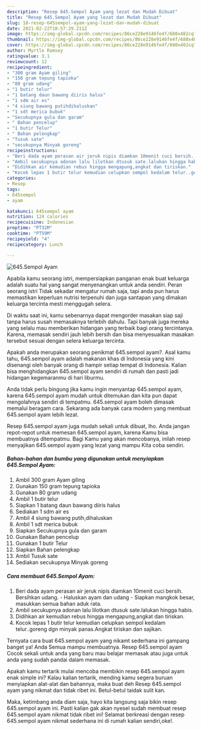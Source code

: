 ```yaml
---
description: "Resep 645.Sempol Ayam yang lezat dan Mudah Dibuat"
title: "Resep 645.Sempol Ayam yang lezat dan Mudah Dibuat"
slug: 18-resep-645sempol-ayam-yang-lezat-dan-mudah-dibuat
date: 2021-02-22T18:57:29.211Z
image: https://img-global.cpcdn.com/recipes/86ce228e9146fe4f/680x482cq70/645sempol-ayam-foto-resep-utama.jpg
thumbnail: https://img-global.cpcdn.com/recipes/86ce228e9146fe4f/680x482cq70/645sempol-ayam-foto-resep-utama.jpg
cover: https://img-global.cpcdn.com/recipes/86ce228e9146fe4f/680x482cq70/645sempol-ayam-foto-resep-utama.jpg
author: Myrtle Ramsey
ratingvalue: 3.1
reviewcount: 12
recipeingredient:
- "300 gram Ayam giling"
- "150 gram tepung tapioka"
- "80 gram udang"
- "1 butir telur"
- "1 batang daun bawang diiris halus"
- "1 sdm air es"
- "4 siung bawang putihdihaluskan"
- "1 sdt merica bubuk"
- "Secukupnya gula dan garam"
- " Bahan pencelup"
- "1 butir Telur"
- " Bahan pelengkap"
- "Tusuk sate"
- "secukupnya Minyak goreng"
recipeinstructions:
- "Beri dada ayam perasan air jeruk nipis diamkan 10menit cuci bersih. Bersihkan udang. Haluskan ayam dan udang  Siapkan mangkok besar, masukkan semua bahan aduk rata."
- "Ambil secukupnya adonan lalu lilotkan dtusuk sate.lalukan hingga habis."
- "Didihkan air kemudian rebus hingga mengapung,angkat dan tiriskan."
- "Kocok lepas 1 butir telur kemudian celupkan sempol kedalam telur..goreng dgn minyak panas.Angkat tiriskan dan sajikan."
categories:
- Resep
tags:
- 645sempol
- ayam

katakunci: 645sempol ayam 
nutrition: 124 calories
recipecuisine: Indonesian
preptime: "PT32M"
cooktime: "PT59M"
recipeyield: "4"
recipecategory: Lunch

---
```



![645.Sempol Ayam](https://img-global.cpcdn.com/recipes/86ce228e9146fe4f/680x482cq70/645sempol-ayam-foto-resep-utama.jpg)

Apabila kamu seorang istri, mempersiapkan panganan enak buat keluarga adalah suatu hal yang sangat menyenangkan untuk anda sendiri. Peran seorang istri Tidak sekadar mengatur rumah saja, tapi anda pun harus memastikan keperluan nutrisi terpenuhi dan juga santapan yang dimakan keluarga tercinta mesti menggugah selera.

Di waktu  saat ini, kamu sebenarnya dapat mengorder masakan siap saji tanpa harus susah memasaknya terlebih dahulu. Tapi banyak juga mereka yang selalu mau memberikan hidangan yang terbaik bagi orang tercintanya. Karena, memasak sendiri jauh lebih bersih dan bisa menyesuaikan masakan tersebut sesuai dengan selera keluarga tercinta. 



Apakah anda merupakan seorang penikmat 645.sempol ayam?. Asal kamu tahu, 645.sempol ayam adalah makanan khas di Indonesia yang kini disenangi oleh banyak orang di hampir setiap tempat di Indonesia. Kalian bisa menghidangkan 645.sempol ayam sendiri di rumah dan pasti jadi hidangan kegemaranmu di hari liburmu.

Anda tidak perlu bingung jika kamu ingin menyantap 645.sempol ayam, karena 645.sempol ayam mudah untuk ditemukan dan kita pun dapat mengolahnya sendiri di tempatmu. 645.sempol ayam boleh dimasak memalui beragam cara. Sekarang ada banyak cara modern yang membuat 645.sempol ayam lebih lezat.

Resep 645.sempol ayam juga mudah sekali untuk dibuat, lho. Anda jangan repot-repot untuk memesan 645.sempol ayam, karena Kamu bisa membuatnya ditempatmu. Bagi Kamu yang akan mencobanya, inilah resep menyajikan 645.sempol ayam yang lezat yang mampu Kita coba sendiri.

<!--inarticleads1-->

##### Bahan-bahan dan bumbu yang digunakan untuk menyiapkan 645.Sempol Ayam:

1. Ambil 300 gram Ayam giling
1. Gunakan 150 gram tepung tapioka
1. Gunakan 80 gram udang
1. Ambil 1 butir telur
1. Siapkan 1 batang daun bawang diiris halus
1. Sediakan 1 sdm air es
1. Ambil 4 siung bawang putih,dihaluskan
1. Ambil 1 sdt merica bubuk
1. Siapkan Secukupnya gula dan garam
1. Gunakan  Bahan pencelup
1. Gunakan 1 butir Telur
1. Siapkan  Bahan pelengkap
1. Ambil Tusuk sate
1. Sediakan secukupnya Minyak goreng




<!--inarticleads2-->

##### Cara membuat 645.Sempol Ayam:

1. Beri dada ayam perasan air jeruk nipis diamkan 10menit cuci bersih. Bersihkan udang. - Haluskan ayam dan udang  - Siapkan mangkok besar, masukkan semua bahan aduk rata.
1. Ambil secukupnya adonan lalu lilotkan dtusuk sate.lalukan hingga habis.
1. Didihkan air kemudian rebus hingga mengapung,angkat dan tiriskan.
1. Kocok lepas 1 butir telur kemudian celupkan sempol kedalam telur..goreng dgn minyak panas.Angkat tiriskan dan sajikan.




Ternyata cara buat 645.sempol ayam yang nikamt sederhana ini gampang banget ya! Anda Semua mampu membuatnya. Resep 645.sempol ayam Cocok sekali untuk anda yang baru mau belajar memasak atau juga untuk anda yang sudah pandai dalam memasak.

Apakah kamu tertarik mulai mencoba membikin resep 645.sempol ayam enak simple ini? Kalau kalian tertarik, mending kamu segera buruan menyiapkan alat-alat dan bahannya, maka buat deh Resep 645.sempol ayam yang nikmat dan tidak ribet ini. Betul-betul taidak sulit kan. 

Maka, ketimbang anda diam saja, hayo kita langsung saja bikin resep 645.sempol ayam ini. Pasti kalian gak akan nyesel sudah membuat resep 645.sempol ayam nikmat tidak ribet ini! Selamat berkreasi dengan resep 645.sempol ayam nikmat sederhana ini di rumah kalian sendiri,oke!.

